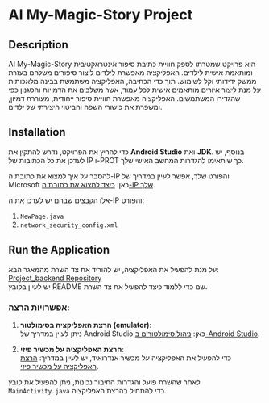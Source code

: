 # AI My-Magic-Story Project

## Description
AI My-Magic-Story הוא פרויקט שמטרתו לספק חוויית כתיבת סיפור אינטראקטיבית ומותאמת אישית לילדים. האפליקציה מאפשרת לילדים ליצור סיפורים משלהם בעזרת ממשק ידידותי וקל לשימוש. תוך כדי הכתיבה, האפליקציה משתמשת בבינה מלאכותית על מנת ליצור איורים מותאמים אישית לכל עמוד, אשר משלבים את הדמויות והסגנון כפי שהגדירו המשתמשים. האפליקציה מאפשרת חוויית סיפור ייחודית, מעוררת דמיון, ומשפרת את כישורי השפה והביטוי היצירתי של ילדים.

## Installation
כדי להריץ את הפרויקט, נדרש להתקין את **Android Studio** ואת **JDK**. בנוסף, יש לעדכן את כל הכתובות של IP ו-PROT כך שיתאימו להגדרות המחשב האישי שלך.

להסבר על איך למצוא את כתובת ה-IP והפורט שלך, אפשר לעיין במדריך של Microsoft כאן:
[כיצד למצוא את כתובת ה-IP שלך](https://support.microsoft.com/he-il/windows/%D7%9E%D7%A6%D7%90-%D7%90%D7%AA-%D7%9B%D7%AA%D7%95%D7%91%D7%AA-%D7%94-ip-%D7%A9%D7%9C%D7%9A-windows-f21a9bbc-c582-55cd-35e0-73431160a1b9).

אלו הקבצים שבהם יש לעדכן את ה-IP והפורט:
1. `NewPage.java`
2. `network_security_config.xml`

## Run the Application
על מנת להפעיל את האפליקציה, יש להוריד את צד השרת מהמאגר הבא:  
[Project_backend Repository](https://github.com/OdeliaTamar/Project_backend.git)  
יש לעיין בקובץ README שם כדי ללמוד כיצד להפעיל את צד השרת.

### אפשרויות הרצה:
1. **הרצת האפליקציה בסימולטור (emulator)**:  
   ניתן לעיין במדריך של Android Studio כאן: [ניהול סימולטורים ב-Android Studio](https://developer.android.com/studio/run/managing-avds).

2. **הרצת האפליקציה על מכשיר פיזי**:  
   כדי להפעיל את האפליקציה על מכשיר אנדרואיד, יש לעיין במדריך: [הרצת האפליקציה על מכשיר פיזי](https://developer.android.com/studio/run/device).

לאחר שהשרת פועל והגדרות החיבור נכונות, ניתן להפעיל את קובץ `MainActivity.java` כדי להתחיל בהרצת האפליקציה.

